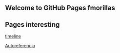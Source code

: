 ## Welcome to GitHub Pages fmorillas

[comment]: < [Editor on GitHub](https://github.com/fmorillas/fmorillas.github.io/edit/main/README.md) to maintain and preview the content in Markdown files. >

## Pages interesting

[timeline](https://fmorillas.github.io/timeline/timeline.html)

[Autoreferencia](https://fmorillas.github.io/)
